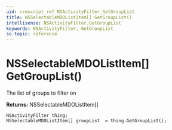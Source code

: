 ```yaml
---
uid: crmscript_ref_NSActivityFilter_GetGroupList
title: NSSelectableMDOListItem[] GetGroupList()
intellisense: NSActivityFilter.GetGroupList
keywords: NSActivityFilter, GetGroupList
so.topic: reference
---
```


# NSSelectableMDOListItem[] GetGroupList()

The list of groups to filter on

**Returns:** NSSelectableMDOListItem[]

```crmscript
NSActivityFilter thing;
NSSelectableMDOListItem[] groupList  = thing.GetGroupList();
```
